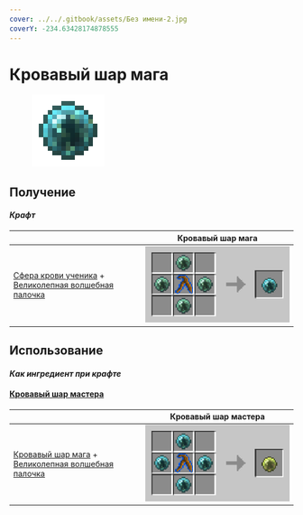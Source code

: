 ```yaml
---
cover: ../../.gitbook/assets/Без имени-2.jpg
coverY: -234.63428174878555
---
```


# Кровавый шар мага

<figure><img src="../../.gitbook/assets/magicianbloodorb_128.png" alt=""><figcaption></figcaption></figure>

## Получение

#### _Крафт_

|                                                                                                                                    |  Кровавый шар мага                              |
| ---------------------------------------------------------------------------------------------------------------------------------- | ----------------------------------------------- |
| <p><a href="apprenticebloodorb.md">Сфера крови ученика</a> +<br><a href="divining_rod_3.md">Великолепная волшебная палочка</a></p> | ![](../../.gitbook/assets/magicianbloodorb.png) |

## Использование

#### _Как ингредиент при крафте_

#### [Кровавый шар мастера](masterbloodorb.md)

|                                                                                                                                |  Кровавый шар мастера                         |
| ------------------------------------------------------------------------------------------------------------------------------ | --------------------------------------------- |
| <p><a href="magicianbloodorb.md">Кровавый шар мага</a> +<br><a href="divining_rod_3.md">Великолепная волшебная палочка</a></p> | ![](../../.gitbook/assets/masterbloodorb.png) |

